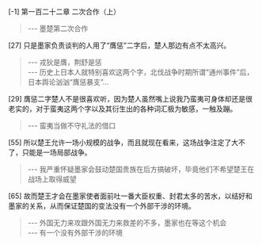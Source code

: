 
[-1] 第一百二十二章 二次合作（上）
>--- 墨楚第二次合作<br>

[27] 只是墨家负责谈判的人用了“膺惩”二字后，楚人那边有点不太高兴。
>--- 戎狄是膺，荆舒是惩<br>
>--- 历史上日本人就特别喜欢这两个字，北伐战争时期所谓“通州事件”后，日本舆论汹汹“膺惩暴支”…<br>

[29] 膺惩二字楚人不是很喜欢听，因为楚人虽然嘴上说我乃蛮夷可身体却还是很老实的，对于蛮夷这两个字以及其衍生出的各种词汇极为敏感，一触及蹦。
>--- 蛮夷当做不守礼法的借口<br>

[55] 所以楚王允许一场小规模的战争，而且就现在看来，这场战争注定了大不了，只能是一场局部战争。
>--- 我严重怀疑墨家会鼓动楚国贵族在后方搞破坏，毕竟他们不希望楚王在战场上取得威望<br>

[65] 故而楚王才会在墨家使者面前吐一番大臣权重、封君太多的苦水，以结好和墨家的关系，从而保证楚国的变法没有一个外部干涉的环境。
>--- 外国无力来攻跟外国无力来救差的不多，墨家也在等这个机会<br>
>--- 有一个没有外部干涉的环境<br>
